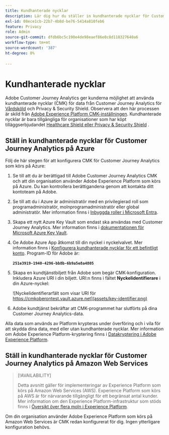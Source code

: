 ```yaml
---
title: Kundhanterade nycklar
description: Lär dig hur du ställer in kundhanterade nycklar för Customer Journey Analytics.
exl-id: 08ece1cb-22b7-4b8d-be76-5414a810feb6
feature: Privacy
role: Admin
source-git-commit: dfdb6bc5c190e4de98eaef86e0c8d118327640a6
workflow-type: tm+mt
source-wordcount: '387'
ht-degree: 0%

---
```


# Kundhanterade nycklar

Adobe Customer Journey Analytics ger kunderna möjlighet att använda kundhanterade nycklar (CMK) för data från Customer Journey Analytics för [Vårdsköld](https://www.adobe.com/trust/compliance/hipaa-ready.html) och Privacy &amp; Security Shield. Observera att den här processen är skild från [Adobe Experience Platform CMK-inställningen](https://experienceleague.adobe.com/sv/docs/experience-platform/landing/governance-privacy-security/customer-managed-keys/overview). Kundhanterade nycklar är bara tillgängliga för organisationer som har köpt tilläggserbjudandet [Healthcare Shield eller Privacy &amp; Security Shield](https://experienceleague.adobe.com/sv/docs/events/customer-data-management-voices-recordings/governance/healthcare-shield) .

## Ställ in kundhanterade nycklar för Customer Journey Analytics på Azure

Följ de här stegen för att konfigurera CMK för Customer Journey Analytics som körs på Azure:

1. Se till att du är berättigad till Adobe Customer Journey Analytics CMK och att din organisation använder Adobe Experience Platform som körs på Azure. Du kan kontrollera berättigandena genom att kontakta ditt kontoteam på Adobe.
1. Se till att du i Azure är administratör med en privilegierad roll som programadministratör, molnprogramadministratör eller global administratör. Mer information finns i [Inbyggda roller i Microsoft Entra](https://learn.microsoft.com/en-us/entra/identity/role-based-access-control/permissions-reference).
1. Skapa ett nytt Azure Key Vault som endast ska användas med Customer Journey Analytics. Mer information finns i [dokumentationen för Microsoft Azure Key Vault](https://learn.microsoft.com/en-us/azure/key-vault/general/).
1. Ge Adobe Azure App åtkomst till din nyckel i nyckelvalvet. Mer information finns i [Konfigurera kundhanterade nycklar för ett befintligt konto](https://learn.microsoft.com/en-us/azure/storage/common/customer-managed-keys-configure-cross-tenant-existing-account?toc=%2Fazure%2Fstorage%2Fblobs%2Ftoc.json&amp;tabs=powershell-preview%2Cazure-portal#the-customer-grants-the-service-providers-app-access-to-the-key-in-the-key-vault). Program-ID för Adobe är:

   **`251e3919-1940-4296-bb8b-6b9a5e8a4805`**

1. Skapa en kundtjänstbiljett från Adobe som begär CMK-konfiguration. Inkludera Azure URI i din biljett. URI:n finns i fältet **Nyckelidentifierare** i din Azure-nyckel:

   ![Nyckelidentifierarfält som visar URI för https://cmkoberontest.vault.azure.net](assets/key-identifier.png)

1. Adobe kundtjänst bekräftar att CMK-programmet har slutförts på dina Customer Journey Analytics-data.

Alla data som används av Platform krypteras under överföring och i vila för att skydda dina data, med eller utan kundhanterade nycklar. Mer information om Adobe Experience Platform-kryptering finns i [Datakryptering i Adobe Experience Platform](https://experienceleague.adobe.com/sv/docs/experience-platform/landing/governance-privacy-security/encryption).

## Ställ in kundhanterade nycklar för Customer Journey Analytics på Amazon Web Services

>[!AVAILABILITY]
>
>Detta avsnitt gäller för implementeringar av Experience Platform som körs på Amazon Web Services (AWS). Experience Platform som körs på AWS är för närvarande tillgängligt för ett begränsat antal kunder. Mer information om den Experience Platform-infrastruktur som stöds finns i [Översikt över flera moln i Experience Platform](https://experienceleague.adobe.com/sv/docs/experience-platform/landing/multi-cloud).

Om din organisation använder Adobe Experience Platform som körs på Amazon Web Services är CMK redan konfigurerat för dig. Ingen ytterligare konfiguration behövs.
